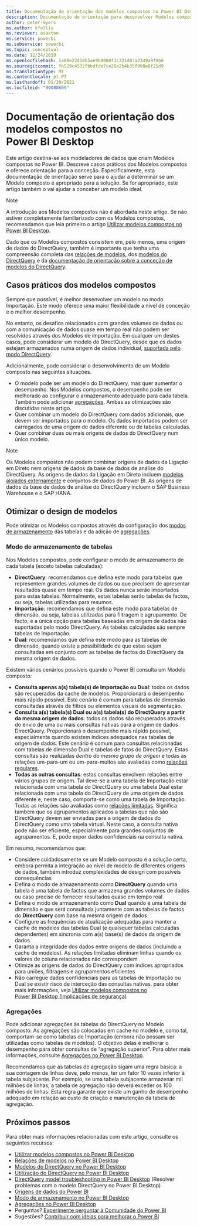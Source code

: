 ```yaml
---
title: Documentação de orientação dos modelos compostos no Power BI Desktop
description: Documentação de orientação para desenvolver Modelos compostos.
author: peter-myers
ms.author: kfollis
ms.reviewer: asaxton
ms.service: powerbi
ms.subservice: powerbi
ms.topic: conceptual
ms.date: 12/24/2019
ms.openlocfilehash: 5a88e22450b5ae9b8000f3c321d87a2349a9f960
ms.sourcegitcommit: fb529c4532fbbdfde7ce28e2b4b35f990e8f21d9
ms.translationtype: MT
ms.contentlocale: pt-PT
ms.lasthandoff: 01/30/2021
ms.locfileid: "99088609"
---
```

# <a name="composite-model-guidance-in-power-bi-desktop"></a>Documentação de orientação dos modelos compostos no Power BI Desktop

Este artigo destina-se aos modeladores de dados que criam Modelos compostos no Power BI. Descreve casos práticos dos Modelos compostos e oferece orientação para a conceção. Especificamente, esta documentação de orientação serve para o ajudar a determinar se um Modelo composto é apropriado para a solução. Se for apropriado, este artigo também o vai ajudar a conceber um modelo ideal.

> [!NOTE]
> A introdução aos Modelos compostos não é abordada neste artigo. Se não estiver completamente familiarizado com os Modelos compostos, recomendamos que leia primeiro o artigo [Utilizar modelos compostos no Power BI Desktop](../transform-model/desktop-composite-models.md).
>
> Dado que os Modelos compostos consistem em, pelo menos, uma origem de dados do DirectQuery, também é importante que tenha uma compreensão completa das [relações de modelos](../transform-model/desktop-relationships-understand.md), dos [modelos do DirectQuery](../connect-data/desktop-directquery-about.md) e da [documentação de orientação sobre a conceção de modelos do DirectQuery](directquery-model-guidance.md).

## <a name="composite-model-use-cases"></a>Casos práticos dos modelos compostos

Sempre que possível, é melhor desenvolver um modelo no modo Importação. Este modo oferece uma maior flexibilidade a nível de conceção e o melhor desempenho.

No entanto, os desafios relacionados com grandes volumes de dados ou com a comunicação de dados quase em tempo real não podem ser resolvidos através dos Modelos de importação. Em qualquer um destes casos, pode considerar um modelo do DirectQuery, desde que os dados estejam armazenados numa origem de dados individual, [suportada pelo modo DirectQuery](../connect-data/power-bi-data-sources.md).

Adicionalmente, pode considerar o desenvolvimento de um Modelo composto nas seguintes situações.

- O modelo pode ser um modelo do DirectQuery, mas quer aumentar o desempenho. Nos Modelos compostos, o desempenho pode ser melhorado ao configurar o armazenamento adequado para cada tabela. Também pode adicionar [agregações](../transform-model/desktop-aggregations.md). Ambas as otimizações são discutidas neste artigo.
- Quer combinar um modelo do DirectQuery com dados adicionais, que devem ser importados para o modelo. Os dados importados podem ser carregados de uma origem de dados diferente ou de tabelas calculadas.
- Quer combinar duas ou mais origens de dados do DirectQuery num único modelo.

> [!NOTE]
> Os Modelos compostos não podem combinar origens de dados da Ligação em Direto nem origens de dados da base de dados de análise do DirectQuery. As origens de dados da Ligação em Direto incluem [modelos alojados externamente](../connect-data/service-datasets-understand.md#external-hosted-models) e conjuntos de dados do Power BI. As origens de dados da base de dados de análise do DirectQuery incluem o SAP Business Warehouse e o SAP HANA.

## <a name="optimize-model-design"></a>Otimizar o design de modelos

Pode otimizar os Modelos compostos através da configuração dos [modos de armazenamento](../transform-model/desktop-storage-mode.md) das tabelas e da adição de [agregações](../transform-model/desktop-aggregations.md).

### <a name="table-storage-mode"></a>Modo de armazenamento de tabelas

Nos Modelos compostos, pode configurar o modo de armazenamento de cada tabela (exceto tabelas calculadas):

- **DirectQuery**: recomendamos que defina este modo para tabelas que representem grandes volumes de dados ou que precisem de apresentar resultados quase em tempo real. Os dados nunca serão importados para estas tabelas. Normalmente, estas tabelas serão tabelas de factos, ou seja, tabelas utilizadas para resumos.
- **Importação**: recomendamos que defina este modo para tabelas de dimensão, ou seja, tabelas utilizadas para filtragem e agrupamento. De facto, é a única opção para tabelas baseadas em origem de dados não suportadas pelo modo DirectQuery. As tabelas calculadas são sempre tabelas de Importação.
- **Dual**: recomendamos que defina este modo para as tabelas de dimensão, quando existe a possibilidade de que estas sejam consultadas em conjunto com as tabelas de factos do DirectQuery da mesma origem de dados.

Existem vários cenários possíveis quando o Power BI consulta um Modelo composto:

- **Consulta apenas a(s) tabela(s) de Importação ou Dual**: todos os dados são recuperados da cache de modelos. Proporcionará o desempenho mais rápido possível. Este cenário é comum para tabelas de dimensão consultadas através de filtros ou elementos visuais de segmentação.
- **Consulta a(s) tabela(s) Dual ou a(s) tabela(s) do DirectQuery a partir da mesma origem de dados**: todos os dados são recuperados através do envio de uma ou mais consultas nativas para a origem de dados DirectQuery. Proporcionará o desempenho mais rápido possível, especialmente quando existem índices adequados nas tabelas de origem de dados. Este cenário é comum para consultas relacionadas com tabelas de dimensão Dual e tabelas de fatos do DirectQuery. Estas consultas são realizadas _dentro do mesmo grupo de origem_ e todas as relações um-para-um ou um-para-muitos são avaliadas como [relações regulares](../transform-model/desktop-relationships-understand.md#regular-relationships).
- **Todas as outras consultas**: estas consultas envolvem relações entre vários grupos de origem. Tal deve-se a uma tabela de Importação estar relacionada com uma tabela do DirectQuery ou uma tabela Dual estar relacionada com uma tabela do DirectQuery de uma origem de dados diferente e, neste caso, comporta-se como uma tabela de Importação. Todas as relações são avaliadas como [relações limitadas](../transform-model/desktop-relationships-understand.md#limited-relationships). Significa também que os agrupamentos aplicados a tabelas que não são DirectQuery devem ser enviadas para a origem de dados do DirectQuery como uma tabela virtual. Neste caso, a consulta nativa pode não ser eficiente, especialmente para grandes conjuntos de agrupamentos. E, pode expor dados confidenciais na consulta nativa.

Em resumo, recomendamos que:

- Considere cuidadosamente se um Modelo composto é a solução certa, embora permita a integração ao nível de modelo de diferentes origens de dados, também introduz complexidades de design com possíveis consequências
- Defina o modo de armazenamento como **DirectQuery** quando uma tabela é uma tabela de factos que armazena grandes volumes de dados ou caso precise de fornecer resultados quase em tempo real
- Defina o modo de armazenamento como **Dual** quando é uma tabela de dimensão e que será consultada juntamente com as tabelas de factos do **DirectQuery** com base na mesma origem de dados
- Configure as frequências de atualização adequadas para manter a cache de modelos das tabelas Dual (e quaisquer tabelas calculadas dependentes) em sincronia com a(s) base(s) de dados da origem de dados
- Garanta a integridade dos dados entre origens de dados (incluindo a cache de modelos). As relações limitadas eliminam linhas quando os valores de coluna relacionados não correspondem
- Otimize as origens de dados do DirectQuery com índices apropriados para uniões, filtragens e agrupamentos eficientes
- Não carregue dados confidenciais para as tabelas de Importação ou Dual se existir risco de interceção das consultas nativas. para obter mais informações, veja [Utilizar modelos compostos no Power BI Desktop (Implicações de segurança)](../transform-model/desktop-composite-models.md#security-implications)

### <a name="aggregations"></a>Agregações

Pode adicionar agregações às tabelas do DirectQuery no Modelo composto. As agregações são colocadas em cache no modelo e, como tal, comportam-se como tabelas de Importação (embora não possam ser utilizadas como tabelas de modelos). O objetivo delas é melhorar o desempenho para obter consultas de “agregação superior”. Para obter mais informações, consulte [Agregações no Power BI Desktop](../transform-model/desktop-aggregations.md).

Recomendamos que as tabelas de agregação sigam uma regra básica: a sua contagem de linhas deve, pelo menos, ter um fator 10 vezes inferior à tabela subjacente. Por exemplo, se uma tabela subjacente armazenar mil milhões de linhas, a tabela de agregação não deverá exceder os 100 milhões de linhas. Esta regra garante que existe um ganho de desempenho adequado em relação ao custo de criação e manutenção da tabela de agregação.

## <a name="next-steps"></a>Próximos passos

Para obter mais informações relacionadas com este artigo, consulte os seguintes recursos:

- [Utilizar modelos compostos no Power BI Desktop](../transform-model/desktop-composite-models.md)
- [Relações de modelos no Power BI Desktop](../transform-model/desktop-relationships-understand.md)
- [Modelos do DirectQuery no Power BI Desktop](../connect-data/desktop-directquery-about.md)
- [Utilização do DirectQuery no Power BI Desktop](../connect-data/desktop-use-directquery.md)
- [DirectQuery model troubleshooting in Power BI Desktop](../connect-data/desktop-directquery-troubleshoot.md) (Resolver problemas com o modelo DirectQuery no Power BI Desktop)
- [Origens de dados do Power BI](../connect-data/power-bi-data-sources.md)
- [Modo de armazenamento no Power BI Desktop](../transform-model/desktop-storage-mode.md)
- [Agregações no Power BI Desktop](../transform-model/desktop-aggregations.md)
- Perguntas? [Experimente perguntar à Comunidade do Power BI](https://community.powerbi.com/)
- Sugestões? [Contribuir com ideias para melhorar o Power BI](https://ideas.powerbi.com)

